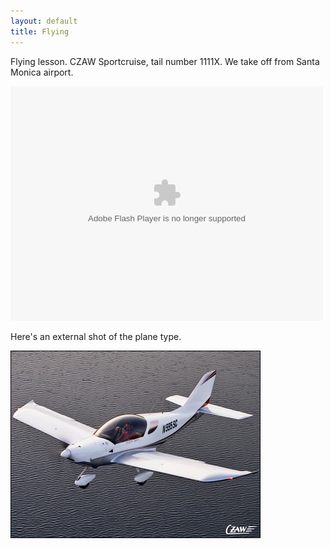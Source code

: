 ```yaml
---
layout: default
title: Flying
---
```



Flying lesson. CZAW Sportcruise, tail number 1111X. We take off from Santa Monica airport.


<object width="500" height="375"><param name="flashvars" value="offsite=true&lang=en-us&page_show_url=%2Fphotos%2Fehrenmurdick%2Fsets%2F72157624921302191%2Fshow%2F&page_show_back_url=%2Fphotos%2Fehrenmurdick%2Fsets%2F72157624921302191%2F&set_id=72157624921302191&jump_to="></param> <param name="movie" value="http://www.flickr.com/apps/slideshow/show.swf?v=104087"></param> <param name="allowFullScreen" value="true"></param><embed type="application/x-shockwave-flash" src="http://www.flickr.com/apps/slideshow/show.swf?v=104087" allowFullScreen="true" flashvars="offsite=true&lang=en-us&page_show_url=%2Fphotos%2Fehrenmurdick%2Fsets%2F72157624921302191%2Fshow%2F&page_show_back_url=%2Fphotos%2Fehrenmurdick%2Fsets%2F72157624921302191%2F&set_id=72157624921302191&jump_to=" width="500" height="375"></embed></object>


Here's an external shot of the plane type.

![Sportcruiser](/images/cz11.jpeg)
